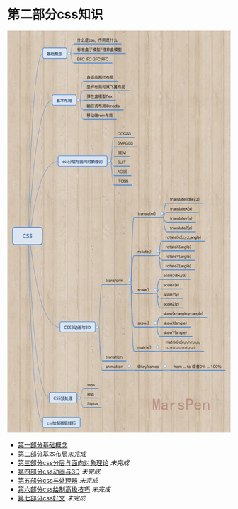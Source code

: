 # 第二部分css知识
 
![这是css思维导图](https://github.com/MarsPen/-notes-summary/blob/master/images/CSS.png "这是css思维导图")

* [第一部分基础概念][1]
* [第二部分基本布局][2]*未完成*
* [第三部分css分层与面向对象理论][3] *未完成*
* [第四部分css动画与3D][4] *未完成*
* [第五部分css与处理器][5] *未完成*
* [第六部分css绘制高级技巧][6] *未完成*
* [第七部分css好文][7] *未完成*



[1]: https://github.com/MarsPen/-notes-summary/blob/master/css/base-concepts.md
[2]: https://github.com/MarsPen/-notes-summary/blob/master/css/base-layout.md
[3]: https://github.com/MarsPen/notes-summary/blob/master/css/css-layered.md
[4]: https://github.com/MarsPen/notes-summary/blob/master/css/css-animation.md
[5]: https://github.com/MarsPen/notes-summary/blob/master/css/css-preprocessor.md
[6]: https://github.com/MarsPen/notes-summary/blob/master/css/css-skill.md
[7]: https://github.com/MarsPen/notes-summary/blob/master/css/css-notes.md
